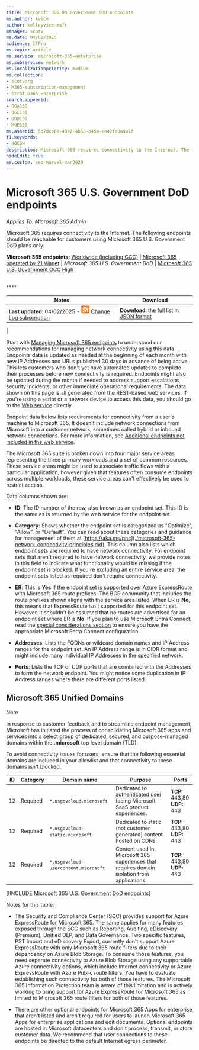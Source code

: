 ```yaml
---
title: Microsoft 365 US Government DOD endpoints
ms.author: kvice
author: kelleyvice-msft
manager: scotv
ms.date: 04/02/2025
audience: ITPro
ms.topic: article
ms.service: microsoft-365-enterprise
ms.subservice: network
ms.localizationpriority: medium
ms.collection:
- scotvorg 
- M365-subscription-management
- Strat_O365_Enterprise
search.appverid:
- OGA150
- OGC150
- OGD150
- MOE150
ms.assetid: 5d7dce60-4892-4b58-b45e-ee42fe8a907f
f1.keywords:
- NOCSH
description: Microsoft 365 requires connectivity to the Internet. The following endpoints should be reachable for customers using Microsoft 365 U.S. Government DoD plans only.
hideEdit: true
ms.custom: seo-marvel-mar2020
---
```


# Microsoft 365 U.S. Government DoD endpoints

*Applies To: Microsoft 365 Admin*

Microsoft 365 requires connectivity to the Internet. The following endpoints should be reachable for customers using Microsoft 365 U.S. Government DoD plans only.
  
**Microsoft 365 endpoints:** [Worldwide (including GCC)](urls-and-ip-address-ranges.md) \| [Microsoft 365 operated by 21 Vianet](urls-and-ip-address-ranges-21vianet.md) \| *Microsoft 365 U.S. Government DoD* \| [Microsoft 365 U.S. Government GCC High](microsoft-365-u-s-government-gcc-high-endpoints.md)

<br>
****

|Notes|Download|
|---|---|
|**Last updated:** 04/02/2025 - ![RSS.](../media/5dc6bb29-25db-4f44-9580-77c735492c4b.png) [Change Log subscription](https://endpoints.office.com/version/USGOVDoD?allversions=true&format=rss&clientrequestid=b10c5ed1-bad1-445f-b386-b919946339a7)|**Download:** the full list in [JSON format](https://endpoints.office.com/endpoints/USGOVDoD?clientrequestid=b10c5ed1-bad1-445f-b386-b919946339a7)|
|

Start with [Managing Microsoft 365 endpoints](managing-office-365-endpoints.md) to understand our recommendations for managing network connectivity using this data. Endpoints data is updated as needed at the beginning of each month with new IP Addresses and URLs published 30 days in advance of being active. This lets customers who don't yet have automated updates to complete their processes before new connectivity is required. Endpoints might also be updated during the month if needed to address support escalations, security incidents, or other immediate operational requirements. The data shown on this page is all generated from the REST-based web services. If you're using a script or a network device to access this data, you should go to the [Web service](microsoft-365-ip-web-service.md) directly.

Endpoint data below lists requirements for connectivity from a user's machine to Microsoft 365. It doesn't include network connections from Microsoft into a customer network, sometimes called hybrid or inbound network connections. For more information, see [Additional endpoints not included in the web service](additional-office365-ip-addresses-and-urls.md).

The Microsoft 365 suite is broken down into four major service areas representing the three primary workloads and a set of common resources. These service areas might be used to associate traffic flows with a particular application, however given that features often consume endpoints across multiple workloads, these service areas can't effectively be used to restrict access.

Data columns shown are:

- **ID**: The ID number of the row, also known as an endpoint set. This ID is the same as is returned by the web service for the endpoint set.

- **Category**: Shows whether the endpoint set is categorized as "Optimize", "Allow", or "Default". You can read about these categories and guidance for management of them at [https://aka.ms/pnc](./microsoft-365-network-connectivity-principles.md). This column also lists which endpoint sets are required to have network connectivity. For endpoint sets that aren't required to have network connectivity, we provide notes in this field to indicate what functionality would be missing if the endpoint set is blocked. If you're excluding an entire service area, the endpoint sets listed as required don't require connectivity.

- **ER**: This is **Yes** if the endpoint set is supported over Azure ExpressRoute with Microsoft 365 route prefixes. The BGP community that includes the route prefixes shown aligns with the service area listed. When ER is **No**, this means that ExpressRoute isn't supported for this endpoint set. However, it shouldn't be assumed that no routes are advertised for an endpoint set where ER is **No**. If you plan to use Microsoft Entra Connect, read the [special considerations section](/azure/active-directory/hybrid/reference-connect-instances#microsoft-azure-government) to ensure you have the appropriate Microsoft Entra Connect configuration.

- **Addresses**: Lists the FQDNs or wildcard domain names and IP Address ranges for the endpoint set. An IP Address range is in CIDR format and might include many individual IP Addresses in the specified network.

- **Ports**: Lists the TCP or UDP ports that are combined with the Addresses to form the network endpoint. You might notice some duplication in IP Address ranges where there are different ports listed.

## Microsoft 365 Unified Domains

> [!NOTE]
> In response to customer feedback and to streamline endpoint management, Microsoft has initiated the process of consolidating Microsoft 365 apps and services into a select group of dedicated, secured, and purpose-managed domains within the **.microsoft** top level domain (TLD). 
> 
> To avoid connectivity issues for users, ensure that the following essential domains are included in your allowlist and that connectivity to these domains isn't blocked.

| ID | Category | Domain name| Purpose | Ports |
|---|---|---|---|---|
|12|Required|`*.usgovcloud.microsoft`|Dedicated to authenticated user facing Microsoft SaaS product experiences.|**TCP:** 443,80<br>**UDP:** 443|
|12|Required|`*.usgovcloud-static.microsoft`|Dedicated to static (not customer generated) content hosted on CDNs.|**TCP:** 443,80<br>**UDP:** 443|
|12|Required|`*.usgovcloud-usercontent.microsoft`|Content used in Microsoft 365 experiences that requires domain isolation from applications.|**TCP:** 443,80<br>**UDP:** 443|

[!INCLUDE [Microsoft 365 U.S. Government DoD endpoints](../includes/office-365-u.s.-government-dod-endpoints.md)]
  
Notes for this table:

- The Security and Compliance Center (SCC) provides support for Azure ExpressRoute for Microsoft 365. The same applies for many features exposed through the SCC such as Reporting, Auditing, eDiscovery (Premium), Unified DLP, and Data Governance. Two specific features, PST Import and eDiscovery Export, currently don't support Azure ExpressRoute with only Microsoft 365 route filters due to their dependency on Azure Blob Storage. To consume those features, you need separate connectivity to Azure Blob Storage using any supportable Azure connectivity options, which include Internet connectivity or Azure ExpressRoute with Azure Public route filters. You have to evaluate establishing such connectivity for both of those features. The Microsoft 365 Information Protection team is aware of this limitation and is actively working to bring support for Azure ExpressRoute for Microsoft 365 as limited to Microsoft 365 route filters for both of those features.

- There are other optional endpoints for Microsoft 365 Apps for enterprise that aren't listed and aren't required for users to launch Microsoft 365 Apps for enterprise applications and edit documents. Optional endpoints are hosted in Microsoft datacenters and don't process, transmit, or store customer data. We recommend that user connections to these endpoints be directed to the default Internet egress perimeter.
